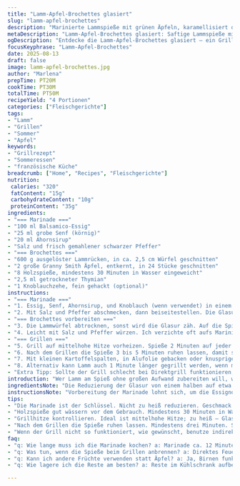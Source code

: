 ```yaml
---
title: "Lamm-Apfel-Brochettes glasiert"
slug: "lamm-apfel-brochettes"
description: "Marinierte Lammspieße mit grünen Äpfeln, karamellisiert durch balsamische Glasur mit leicht veränderter Würze. Röstaromen treffen auf süß-säuerliche Fruchtigkeit. Die Zubereitung bringt rauchige Noten vom Grill und ein Spiel aus Texturen – zartes Lammfleisch trifft auf knackige Apfelstücke. Ideale Balance zwischen leichtem Knusper und saftigem Kern. Gewürzt mit Thymian statt Rosmarin, und die Glasur enthält zusätzlich Ahornsirup statt braunem Zucker. Gegrillt wird auf mittelhoher Hitze mit regelmäßigem Glasieren. Dazu passt ein einfaches Ofengemüse oder rustikale Kartoffelchips."
metaDescription: "Lamm-Apfel-Brochettes glasiert: Saftige Lammspieße mit fruchtigen Äpfeln und balsamischer Glasur. Für ein besonderes Grillerlebnis."
ogDescription: "Entdecke die Lamm-Apfel-Brochettes glasiert – ein Grilltraum mit Thymian und süß-säuerlichen Äpfeln. Einfach zuzubereiten und aufregend im Geschmack."
focusKeyphrase: "Lamm-Apfel-Brochettes"
date: 2025-08-13
draft: false
image: lamm-apfel-brochettes.jpg
author: "Marlena"
prepTime: PT20M
cookTime: PT30M
totalTime: PT50M
recipeYield: "4 Portionen"
categories: ["Fleischgerichte"]
tags:
- "Lamm"
- "Grillen"
- "Sommer"
- "Apfel"
keywords:
- "Grillrezept"
- "Sommeressen"
- "französische Küche"
breadcrumb: ["Home", "Recipes", "Fleischgerichte"]
nutrition: 
 calories: "320"
 fatContent: "15g"
 carbohydrateContent: "10g"
 proteinContent: "35g"
ingredients:
- "=== Marinade ==="
- "100 ml Balsamico-Essig"
- "25 ml grobe Senf (körnig)"
- "20 ml Ahornsirup"
- "Salz und frisch gemahlener schwarzer Pfeffer"
- "=== Brochettes ==="
- "600 g ausgelöster Lammrücken, in ca. 2,5 cm Würfel geschnitten"
- "2 große Granny Smith Äpfel, entkernt, in 24 Stücke geschnitten"
- "8 Holzspieße, mindestens 30 Minuten in Wasser eingeweicht"
- "2,5 ml getrockneter Thymian"
- "1 Knoblauchzehe, fein gehackt (optional)"
instructions:
- "=== Marinade ==="
- "1. Essig, Senf, Ahornsirup, und Knoblauch (wenn verwendet) in einem kleinen Topf vermischen. Bei mittlerer Hitze langsam zum Sieden bringen. Häufig rühren, damit nichts anbrennt. Nach ca. 12 Minuten sollte die Flüssigkeit merklich eindicken und glänzend aussehen. Hitze auf kleinste Stufe, vorsichtig auf ca. 5 Minuten weiter reduzieren, bis die Glasur sirupartig ist. Nicht zu dick werden lassen, sonst klebt sie beim Grillen."
- "2. Mit Salz und Pfeffer abschmecken, dann beiseitestellen. Die Glasur darf noch warm sein, nicht heiß, sonst verbrennt sie später am Grill."
- "=== Brochettes vorbereiten ==="
- "3. Die Lammwürfel abtrocknen, sonst wird die Glasur zäh. Auf die Spieße stecken, dabei immer ein Apfelstück dazwischen, so dass Saft und Fett sich gegenseitig gut mischen. Nicht zu eng stecken, damit die Hitze zirkulieren kann und alles gleichmäßig gart."
- "4. Leicht mit Salz und Pfeffer würzen. Ich verzichte oft aufs Marinieren über Stunden, denn die Glasur gibt genug Geschmack und die Hitze am Grill sorgt für die Kruste. Wichtig: Die Spieße beim Grillen nicht zu oft wenden, sonst reisst das Fleisch auf."
- "=== Grillen ==="
- "5. Grill auf mittelhohe Hitze vorheizen. Spieße 2 Minuten auf jeder Seite grillen. Die Oberfläche muss gut gebräunt sein, fast karamellisiert. Auf jeder Seite mit einem kräftigen Pinselstrich Glasur auftragen, bevor die nächste Seite gegrillt wird. Das Geräusch beim Grillen sollte knusprig, nicht anzündend sein. Kommt Rauch auf, Hitze reduzieren."
- "6. Nach dem Grillen die Spieße 3 bis 5 Minuten ruhen lassen, damit sich Fleischsäfte verteilen. Frisch regnen Sie etwas getrockneten Thymian drüber, der aber nicht mitgart, sonst wird er bitter."
- "7. Mit kleinen Kartoffelspalten, in Alufolie gebacken oder knusprigen Ofenkartoffeln servieren. Die Apfelstücke helfen, den Nachgeschmack der Brühe abzumildern."
- "8. Alternativ kann Lamm auch 1 Minute länger gegrillt werden, wenn man es lieber etwas fester hat, die Äpfel dann aber mehr angekohlt – Vorsicht, bitter wird’s da schnell."
- "Extra Tipp: Sollte der Grill schlecht bei Direktgrill funktionieren, die Spieße zuerst auf indirekter Hitze anbraten, dann zum scharfen Anrösten kurz direkt auflegen."
introduction: "Wer Lamm am Spieß ohne großen Aufwand zubereiten will, weiß um die Herausforderung, das Fleisch saftig zu halten und zugleich eine aromatische Kruste zu erzeugen. Lange Marinierzeiten? Nicht unbedingt nötig, denn mit einer reduzierten Balsamico-Glasur, verfeinert mit Ahornsirup statt braunem Zucker, kommt eine feine Süße ins Spiel, die das Ganze balanciert und die Apfelwürfel schön glänzen lässt. Meine Erfahrungen zeigen: Die Verbindung von fruchtig-säuerlichem Apfel und kräftigem Lamm gibt eine spannende Geschmacksexplosion, wenn man auf das Timing beim Grillen achtet und die Spieße nicht mit zuviel Marinade perlt. Etwas Thymian rundet das Ganze ab und stellt einen interessanten Kontrast zum Rosmarin her. Man lernt schnell, wann die Glasur genug karamellisiert ist – das Geräusch und der Duft sind dabei entlarvend. Geduld und Fingerspitzengefühl. Ein kleiner Trick: Knoblauch in die Glasur gibt Tiefe ohne zu dominieren. In hektischen Momenten ersetze ich die Äpfel auch mal durch Birnen, passt geschmacklich ebenso gut."
ingredientsNote: "Die Reduzierung der Glasur von einem halben auf etwa 100 ml Balsamico macht sie etwas intensiver und weniger flüssig, so steigt der Geschmack. Ahornsirup ist eine schöne Alternative zu braunem Zucker für diese Kombination, da er nicht karamellisiert wie Zucker, sondern etwas milder süßt. Knoblauch ist eine optionale Zugabe für mehr Tiefe, allerdings sollte er fein gehackt und vor dem Schärfebrand reduziert werden. Die Wahl des Lammfleisches ist entscheidend: Lammrücken ist mager und gleichmäßig, Keule zu grob, Schulter hat mehr Fett. Die Äpfel — Granny Smith bieten angenehme Säure und gute Bissfestigkeit, Cortland war bei mir zu weich, gar wird es sonst matschig. Die Holzspieße müssen gut gewässert sein; sonst brennen sie leicht am Grill. Thymian funktioniert hier besser als Rosmarin, weniger dominant, vor allem getrocknet nicht zu kräftig. Echtwechsle gerne mal zu Birnen oder Quitten, bringt schöne Variation und immer noch den nötigen Fruchtkick. Für Allergiker kein Problem, da keine Nüsse, Milch oder Eier enthalten sind."
instructionsNote: "Vorbereitung der Marinade lohnt sich, um die Essignoten zugunsten der Süße abzumildern. Beim Kochen im Topf nicht zu heiß, sonst verbrennt der Zucker. Am Grill ist mittlere Hitze für das Fleisch kritisch, zu heiß brennt Glasur an, zu kalt trocknet Fleisch aus. Geduld haben und mit dem Pinsel ordentlich glasieren – das gibt Schichten und Geschmack. Die Apfelwürfel dienen nicht nur als Geschmacksträger, sondern auch als Feuchtigkeitsspender zwischen den Fleischstücken – so bleibt alles saftig. Schneiden in gleich große Würfel ist ein Muss, sonst wird es uneinheitlich. Zu eng stecken verhindert gleichmäßiges Garen und führt zu rauchigem Geschmack. Spieße beim Grillen nicht dauernd wenden, das lässt Säfte auslaufen und Glasur abfallen. Auf das Brutzeln achten, manchmal einer Seite kurz mehr Wärme geben, danach direkt Glasur auftragen. Nach dem Grillen kurz ruhen lassen, sonst läuft der Saft beim Anschneiden sofort aus. Wirklich heimliche Heldin bei diesem Gericht ist die reduzierte und warme Glasur – nicht zu kalt, nicht zu dick."
tips:
- "Die Marinade ist der Schlüssel. Nicht zu heiß reduzieren. Geschmack intensivieren, aber die Konsistenz muss stimmen. Zu dick – Glasur brennt an. Zu flüssig – keine schöne Kruste. Generell besser etwas weniger Glasur benutzen; weniger ist oft mehr."
- "Holzspieße gut wässern vor dem Gebrauch. Mindestens 30 Minuten in Wasser einweichen. So verbrennen sie nicht. Alternativ kann man auch Metallspieße verwenden. Achte auf die richtige Größe für dein Grillrost. Mehr Platz für die Hitze ist wichtig."
- "Grillhitze kontrollieren. Ideal ist mittelhohe Hitze; zu heiß – Glasur verbrennt. Zu kalt – das Fleisch wird trocken. Die ersten zwei Minuten auf jeder Seite sind entscheidend. Auf die Farbe achten; eine schöne Brauung ist wichtig."
- "Nach dem Grillen die Spieße ruhen lassen. Mindestens drei Minuten. Säfte ziehen sich zurück; das Fleisch bleibt saftig. Thymian am Ende drüber streuen. So bleibt der Geschmack frisch und intensiv, nichts biter wird."
- "Wenn der Grill nicht so funktioniert, wie gewünscht, benutze indirekte Hitze zuerst. Dann direkt ans Grillrost für einen saftigen Karamell-Effekt. Diese Methode verhindert, dass die Glasur an den Spießen verbrennt, sorgt aber dafür, dass das Fleisch schön zart wird."
faq:
- "q: Wie lange muss ich die Marinade kochen? a: Marinade ca. 12 Minuten köcheln. Dann auf kleinster Hitze reduzieren. Wichtig ist, dass sie dickflüssig wird, aber nicht anbrennt. Das richtige Timing ist entscheidend."
- "q: Was tun, wenn die Spieße beim Grillen anbrennen? a: Direktes Feuer vermeiden. Auf indirekter Hitze anbraten, dann kurz zum Karamellisieren direkt grillen. Alternativ niedrige Hitze wählen und regelmäßig glasieren."
- "q: Kann ich andere Früchte verwenden statt Äpfel? a: Ja, Birnen funktionieren gut. Achte auf eine festere Konsistenz. Ansonsten wird das Ganze matschig. Apfelvariationen sind auch möglich, aber nicht alle sind gleich weich."
- "q: Wie lagere ich die Reste am besten? a: Reste im Kühlschrank aufbewahren, gut verpackt. Geschmack hält sich, aber die Textur kann leiden. Reste können auch kurz aufgewärmt werden, aber nicht zu lange – sonst laufen die Säfte aus."

---
```

